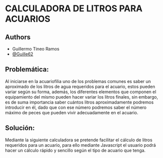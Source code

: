 # CALCULADORA DE LITROS PARA ACUARIOS

## Authors
- Guillermo Tineo Ramos
- [@Guille62](https://github.com/Guille62)


## Problemática:

Al iniciarse en la acuariofília uno de los problemas comunes es saber un aproximado de los litros de agua requeridos para el acuario, estos pueden variar según su forma, además, los diferentes elementos que componen el equipamiento del mismo pueden hacer variar los litros finales, sin embargo, es de suma importancia saber cuántos litros aproximadamente podremos introducir en él, dado que con ese número podremos saber el número máximo de peces que pueden vivir adecuadamente en el acuario. 

## Solución: 
Mediante la siguiente calculadora se pretende facilitar el cálculo de litros requeridos para un acuario, para ello mediante Javascript el usuario podrá hacer un cálculo rápido y sencillo según el tipo de acuario que tenga.